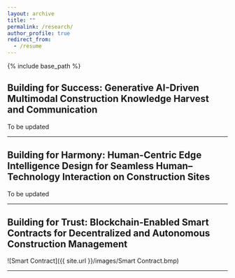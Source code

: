 ```yaml
---
layout: archive
title: ""
permalink: /research/
author_profile: true
redirect_from:
  - /resume
---
```


{% include base_path %}



Building for Success: Generative AI-Driven Multimodal Construction Knowledge Harvest and Communication
------
To be updated

** **

Building for Harmony: Human-Centric Edge Intelligence Design for Seamless Human–Technology Interaction on Construction Sites
------
To be updated

** **

Building for Trust: Blockchain-Enabled Smart Contracts for Decentralized and Autonomous Construction Management
------
![Smart Contract]({{ site.url }}/images/Smart Contract.bmp)

**  **
